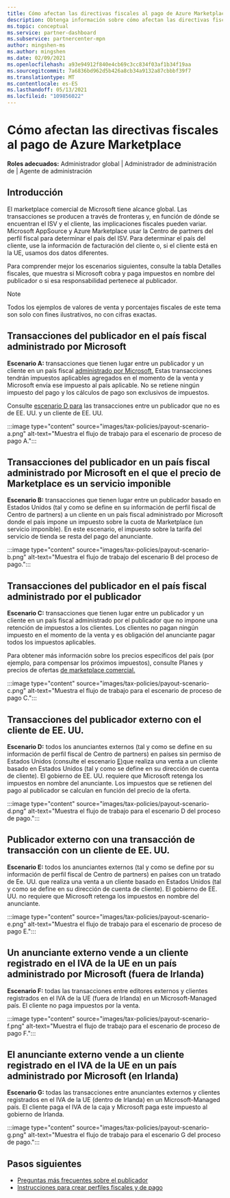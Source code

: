 ```yaml
---
title: Cómo afectan las directivas fiscales al pago de Azure Marketplace
description: Obtenga información sobre cómo afectan las directivas fiscales al pago de Azure Marketplace.
ms.topic: conceptual
ms.service: partner-dashboard
ms.subservice: partnercenter-mpn
author: mingshen-ms
ms.author: mingshen
ms.date: 02/09/2021
ms.openlocfilehash: a93e94912f840e4cb69c3cc834f03af1b34f19aa
ms.sourcegitcommit: 7a6836bd962d5b426a8cb34a9132a87cbbbf39f7
ms.translationtype: MT
ms.contentlocale: es-ES
ms.lasthandoff: 05/13/2021
ms.locfileid: "109856022"
---
```

# <a name="how-tax-policies-affect-payout-for-azure-marketplace"></a>Cómo afectan las directivas fiscales al pago de Azure Marketplace

**Roles adecuados:** Administrador global | Administrador de administración de | Agente de administración

## <a name="introduction"></a>Introducción

El marketplace comercial de Microsoft tiene alcance global. Las transacciones se producen a través de fronteras y, en función de dónde se encuentran el ISV y el cliente, las implicaciones fiscales pueden variar. Microsoft AppSource y Azure Marketplace usar la Centro de partners del perfil fiscal para determinar el país del ISV. Para determinar el país del cliente, use la información de facturación del cliente o, si el cliente está en la UE, usamos dos datos diferentes.

Para comprender mejor los escenarios [](tax-details-marketplace.md) siguientes, consulte la tabla Detalles fiscales, que muestra si Microsoft cobra y paga impuestos en nombre del publicador o si esa responsabilidad pertenece al publicador.

> [!NOTE]
> Todos los ejemplos de valores de venta y porcentajes fiscales de este tema son solo con fines ilustrativos, no con cifras exactas.

## <a name="publisher-transacts-in-microsoft-managed-tax-country"></a>Transacciones del publicador en el país fiscal administrado por Microsoft

**Escenario A:** transacciones que tienen lugar entre un publicador y un cliente en un país fiscal [administrado por Microsoft.](tax-details-marketplace.md#microsoft-managed-countries) Estas transacciones tendrán impuestos aplicables agregados en el momento de la venta y Microsoft envía ese impuesto al país aplicable. No se retiene ningún impuesto del pago y los cálculos de pago son exclusivos de impuestos.

Consulte [escenario D para](#foreign-publisher-transacts-with-us-customer) las transacciones entre un publicador que no es de EE. UU. y un cliente de EE. UU.

:::image type="content" source="images/tax-policies/payout-scenario-a.png" alt-text="Muestra el flujo de trabajo para el escenario de proceso de pago A.":::

## <a name="publisher-transacts-in-microsoft-managed-tax-country-where-marketplace-fee-is-taxable-service"></a>Transacciones del publicador en un país fiscal administrado por Microsoft en el que el precio de Marketplace es un servicio imponible

**Escenario B:** transacciones que tienen lugar entre un publicador basado en Estados Unidos (tal y como se define en su información de perfil fiscal de Centro de partners) a un cliente en un país fiscal administrado por Microsoft donde el país impone un impuesto sobre la cuota de Marketplace (un servicio imponible). En este escenario, el impuesto sobre la tarifa del servicio de tienda se resta del pago del anunciante.

:::image type="content" source="images/tax-policies/payout-scenario-b.png" alt-text="Muestra el flujo de trabajo del escenario B del proceso de pago.":::

## <a name="publisher-transacts-in-publisher-managed-tax-country"></a>Transacciones del publicador en el país fiscal administrado por el publicador

**Escenario C:** transacciones que tienen lugar entre un publicador y un cliente en un país fiscal administrado por el publicador que no impone una retención de impuestos a los clientes. Los clientes no pagan ningún impuesto en el momento de la venta y es obligación del anunciante pagar todos los impuestos aplicables.

Para obtener más información sobre los precios específicos del país (por ejemplo, para compensar los próximos impuestos), consulte Planes y precios de ofertas [de marketplace comercial.](/azure/marketplace/plans-pricing#custom-prices)

:::image type="content" source="images/tax-policies/payout-scenario-c.png" alt-text="Muestra el flujo de trabajo para el escenario de proceso de pago C.":::

## <a name="foreign-publisher-transacts-with-us-customer"></a>Transacciones del publicador externo con el cliente de EE. UU.

**Escenario D:** todos los anunciantes externos (tal y como se define en su información de perfil fiscal de Centro de partners) en países sin permiso de Estados Unidos (consulte el escenario [E)](#foreign-publisher-with-a-treaty-transacts-with-us-customer)que realiza una venta a un cliente basado en Estados Unidos (tal y como se define en su dirección de cuenta de cliente). El gobierno de EE. UU. requiere que Microsoft retenga los impuestos en nombre del anunciante. Los impuestos que se retienen del pago al publicador se calculan en función del precio de la oferta.

:::image type="content" source="images/tax-policies/payout-scenario-d.png" alt-text="Muestra el flujo de trabajo para el escenario D del proceso de pago.":::

## <a name="foreign-publisher-with-a-treaty-transacts-with-us-customer"></a>Publicador externo con una transacción de transacción con un cliente de EE. UU.

**Escenario E:** todos los anunciantes externos (tal y como se define por su información de perfil fiscal de Centro de partners) en países con un tratado de Ee. UU. que realiza una venta a un cliente basado en Estados Unidos (tal y como se define en su dirección de cuenta de cliente). El gobierno de EE. UU. no requiere que Microsoft retenga los impuestos en nombre del anunciante.

:::image type="content" source="images/tax-policies/payout-scenario-e.png" alt-text="Muestra el flujo de trabajo para el escenario de proceso de pago E.":::

## <a name="foreign-publisher-sells-to-an-eu-vat-registered-customer-in-a-microsoft-managed-country-outside-ireland"></a>Un anunciante externo vende a un cliente registrado en el IVA de la UE en un país administrado por Microsoft (fuera de Irlanda)

**Escenario F:** todas las transacciones entre editores externos y clientes registrados en el IVA de la UE (fuera de Irlanda) en un Microsoft-Managed país. El cliente no paga impuestos por la venta.

:::image type="content" source="images/tax-policies/payout-scenario-f.png" alt-text="Muestra el flujo de trabajo para el escenario de proceso de pago F.":::

## <a name="foreign-publisher-sells-to-an-eu-vat-registered-customer-in-a-microsoft-managed-country-in-ireland"></a>El anunciante externo vende a un cliente registrado en el IVA de la UE en un país administrado por Microsoft (en Irlanda)

**Escenario G:** todas las transacciones entre anunciantes externos y clientes registrados en el IVA de la UE (dentro de Irlanda) en un Microsoft-Managed país. El cliente paga el IVA de la caja y Microsoft paga este impuesto al gobierno de Irlanda.

:::image type="content" source="images/tax-policies/payout-scenario-g.png" alt-text="Muestra el flujo de trabajo para el escenario G del proceso de pago.":::

## <a name="next-steps"></a>Pasos siguientes

- [Preguntas más frecuentes sobre el publicador](/azure/marketplace/marketplace-faq-publisher-guide)
- [Instrucciones para crear perfiles fiscales y de pago](./set-up-your-payout-account.md?context=%2fazure%2fmarketplace%2fcontext%2fcontext#create-a-payment-profile)